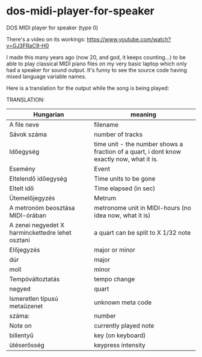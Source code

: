# dos-midi-player-for-speaker
DOS MIDI player for speaker (type 0)

There's a video on its workings: https://www.youtube.com/watch?v=GJ3FRaC9-H0

I made this many years ago (now 20, and god, it keeps counting...) to be able to play classical MIDI piano files on my very basic laptop which only had a speaker for sound output. It's funny to see the source code having mixed language variable names.

Here is a translation for the output while the song is being played:

TRANSLATION:  

Hungarian | meaning
--------- | -------
A file neve﻿ | filename  
Sávok száma | number of tracks 
Időegység | time unit - the number shows a fraction of a quart, i dont know exactly now, what it is.  
Esemény | Event  
Eltelendő időegység | Time units to be gone  
Eltelt idő | Time elapsed (in sec)  
Ütemelőjegyzés | Metrum  
A metronóm beosztása MIDI-órában | metronome unit in MIDI-hours (no idea now, what it is)  
A zenei negyedet X harminckettedre lehet osztani | a quart can be split to X 1/32 note  
Előjegyzés | major or minor  
dúr | major  
moll | minor  
Tempóváltoztatás | tempo change  
negyed | quart  
Ismeretlen típusú metaüzenet | unknown meta code  
száma: | number  
Note on | currently played note  
billentyű | key (on keyboard)  
ütéserősség | keypress intensity  
